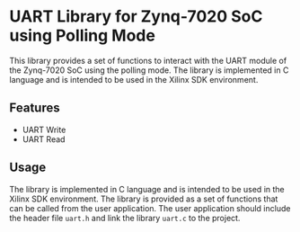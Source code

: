 # UART Library for Zynq-7020 SoC using Polling Mode
This library provides a set of functions to interact with the UART module of the Zynq-7020 SoC using the polling mode. The library is implemented in C language and is intended to be used in the Xilinx SDK environment.

## Features
 - UART Write   
 - UART Read

## Usage
The library is implemented in C language and is intended to be used in the Xilinx SDK environment. The library is provided as a set of functions that can be called from the user application. The user application should include the header file `uart.h` and link the library `uart.c` to the project.